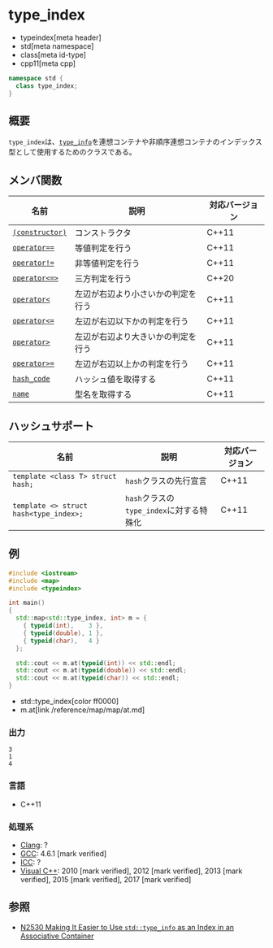 # type_index
* typeindex[meta header]
* std[meta namespace]
* class[meta id-type]
* cpp11[meta cpp]

```cpp
namespace std {
  class type_index;
}
```

## 概要
`type_index`は、[`type_info`](/reference/typeinfo/type_info.md)を連想コンテナや非順序連想コンテナのインデックス型として使用するためのクラスである。


## メンバ関数

| 名前                                            | 説明                               | 対応バージョン |
|-------------------------------------------------|------------------------------------|----------------|
| [`(constructor)`](type_index/op_constructor.md) | コンストラクタ                     | C++11          |
| [`operator==`](type_index/op_equal.md)          | 等値判定を行う                     | C++11          |
| [`operator!=`](type_index/op_not_equal.md)      | 非等値判定を行う                   | C++11          |
| [`operator<=>`](type_index/op_compare_3way.md)  | 三方判定を行う                     | C++20          |
| [`operator<`](type_index/op_less.md)            | 左辺が右辺より小さいかの判定を行う | C++11          |
| [`operator<=`](type_index/op_less_equal.md)     | 左辺が右辺以下かの判定を行う       | C++11          |
| [`operator>`](type_index/op_greater.md)         | 左辺が右辺より大きいかの判定を行う | C++11          |
| [`operator>=`](type_index/op_greater_equal.md)  | 左辺が右辺以上かの判定を行う       | C++11          |
| [`hash_code`](type_index/hash_code.md)          | ハッシュ値を取得する               | C++11          |
| [`name`](type_index/name.md)                    | 型名を取得する                     | C++11          |


## ハッシュサポート

| 名前 | 説明 | 対応バージョン |
|----------------------------------------|------------------------------------------|-------|
| `template <class T> struct hash;`      | `hash`クラスの先行宣言                   | C++11 |
| `template <> struct hash<type_index>;` | `hash`クラスの`type_index`に対する特殊化 | C++11 |


## 例
```cpp example
#include <iostream>
#include <map>
#include <typeindex>

int main()
{
  std::map<std::type_index, int> m = {
    { typeid(int),    3 },
    { typeid(double), 1 },
    { typeid(char),   4 }
  };

  std::cout << m.at(typeid(int)) << std::endl;
  std::cout << m.at(typeid(double)) << std::endl;
  std::cout << m.at(typeid(char)) << std::endl;
}
```
* std::type_index[color ff0000]
* m.at[link /reference/map/map/at.md]

### 出力
```
3
1
4
```


### 言語
- C++11

### 処理系
- [Clang](/implementation.md#clang): ?
- [GCC](/implementation.md#gcc): 4.6.1 [mark verified]
- [ICC](/implementation.md#icc): ?
- [Visual C++](/implementation.md#visual_cpp): 2010 [mark verified], 2012 [mark verified], 2013 [mark verified], 2015 [mark verified], 2017 [mark verified]


## 参照
- [N2530 Making It Easier to Use `std::type_info` as an Index in an Associative Container](http://www.open-std.org/jtc1/sc22/wg21/docs/papers/2008/n2530.html)

